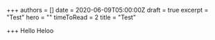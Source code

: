 +++
authors = []
date = 2020-06-09T05:00:00Z
draft = true
excerpt = "Test"
hero = ""
timeToRead = 2
title = "Test"

+++
Hello Heloo
